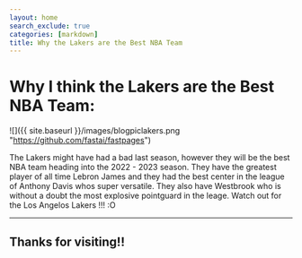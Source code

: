 ```yaml
---
layout: home
search_exclude: true
categories: [markdown]
title: Why the Lakers are the Best NBA Team
---
```


# Why I think the Lakers are the Best NBA Team: 

![]({{ site.baseurl }}/images/blogpiclakers.png "https://github.com/fastai/fastpages")

The Lakers might have had a bad last season, however they will be the best NBA team heading into the 2022 - 2023 season. 
They have the greatest player of all time Lebron James and they had the best center in the league of Anthony Davis whos super versatile. 
They also have Westbrook who is without a doubt the most explosive pointguard in the leage.
Watch out for the Los Angelos Lakers !!! :O

---

## Thanks for visiting!!

